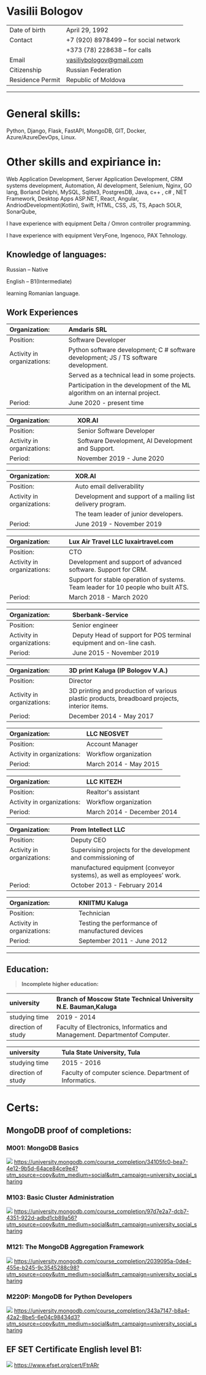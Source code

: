 # **Vasilii Bologov**
|  |  |
|:--|:--|
|Date of birth| April 29, 1992|
|Contact|+7 (920) 8978499 – for social network|
||+373 (78) 228638 – for calls|
|Email|vasiliybologov@gmail.com|
|Citizenship| Russian Federation|
|Residence Permit|Republic of Moldova|

***
# **General skills:**

Python, Django, Flask, FastAPI, MongoDB, GIT, Docker, Azure/AzureDevOps, Linux.

# **Other skills and expiriance in:**
Web Application Development, Server Application Development, CRM systems development, 
Automation, AI development, Selenium, Nginx, GO lang, Borland Delphi, 
MySQL, Sqlite3, PostgresDB, Java, c++ , c# , NET Framework, Desktop Apps
ASP.NET, React, Angular, AndriodDevelopment(Kotlin), Swift, HTML, CSS, JS, TS,
Apach SOLR, SonarQube, 

I have experience with equipment Delta / Omron controller programming.

I have experience with equipment VeryFone, Ingenoco, PAX Tehnology.

## Knowledge of languages:
Russian – Native

English – B1(Intermediate)

learning Romanian language.

## **Work Experiences**
|Organization:| Amdaris SRL |
|:--|:--|
|Position:|Software Developer|
|Activity in organizations:| Python software development; C # software development; JS / TS software development.|
||Served as a technical lead in some projects.|
||Participation in the development of the ML algorithm on an internal project.|
|Period:| June 2020 - present time|

|Organization:| XOR.AI|
|:--|:--|
|Position:| Senior Software Developer|
|Activity in organizations:| Software Development, AI Development and Support.|
|Period:| November 2019 - June 2020|

|Organization:| XOR.AI|
|:--|:--|
|Position:| Auto email deliverability|
|Activity in organizations:|Development and support of a mailing list delivery program.|
||The team leader of junior developers.|
|Period:| June 2019 - November 2019|

|Organization:| Lux Air Travel LLC luxairtravel.com|
|:--|:--|
|Position:| CTO|
|Activity in organizations:|Development and support of advanced software. Support for CRM.|
||Support for stable operation of systems. Team leader for 10 people who built ATS.|
|Period:| March 2018 - March 2020|

|Organization:| Sberbank-Service|
|:--|:--|
|Position:| Senior engineer|
|Activity in organizations:|Deputy Head of support for POS terminal equipment and on-line cash.|
|Period:| June 2015 - November 2019|

|Organization:| 3D print Kaluga (IP Bologov V.A.)|
|:--|:--|
|Position:| Director|
|Activity in organizations:|3D printing and production of various plastic products, breadboard projects, interior items.|
|Period:| December 2014 - May 2017|

|Organization:| LLC NEOSVET|
|:--|:--|
|Position:| Account Manager|
|Activity in organizations:|Workflow organization|
|Period:| March 2014 - May 2015|

|Organization:| LLC KITEZH|
|:--|:--|
|Position:| Realtor's assistant|
|Activity in organizations:|Workflow organization|
|Period:| March 2014 - December 2014|

|Organization:| Prom Intellect LLC|
|:--|:--|
|Position:| Deputy CEO|
|Activity in organizations:|Supervising projects for the development and commissioning of|
||manufactured equipment (conveyor systems), as well as employees’ work.|
|Period:| October 2013 - February 2014|

|Organization:| KNIITMU Kaluga|
|:--|:--|
|Position:| Technician|
|Activity in organizations:|Testing the performance of manufactured devices|
|Period:| September 2011 - June 2012|
***
## **Education:**
  > **Incomplete higher education:**

  |university |Branch of Moscow State Technical University N.E. Bauman,Kaluga|
  |:--|:--|
  |studying time| 2019 - 2014|
  |direction of study |Faculty of Electronics, Informatics and Management. Departmentof Computer.|

  |university| Tula State University, Tula|
  |:--|:--|
  |studying time |2015 - 2016|
  |direction of study |Faculty of computer science. Department of Informatics.|
  
# **Certs:**

## MongoDB proof of completions:
  ### M001: MongoDB Basics
  ![](https://github.com/VasiliyBologov/CV/blob/c2bfc280fd6f81cbf059f9efcebd3e2a0dcd2250/M001_proof_of_completion.jpg)
  https://university.mongodb.com/course_completion/34105fc0-bea7-4e12-9b5d-64ace84ce9e4?utm_source=copy&utm_medium=social&utm_campaign=university_social_sharing
  
  ### M103: Basic Cluster Administration
  ![](https://github.com/VasiliyBologov/CV/blob/c2bfc280fd6f81cbf059f9efcebd3e2a0dcd2250/M103_proof_of_completion.jpg)
  https://university.mongodb.com/course_completion/97d7e2a7-dcb7-4351-922d-adbd1cb89a56?utm_source=copy&utm_medium=social&utm_campaign=university_social_sharing

  ### M121: The MongoDB Aggregation Framework
  ![](https://github.com/VasiliyBologov/CV/blob/c2bfc280fd6f81cbf059f9efcebd3e2a0dcd2250/M121_proof_of_completion.jpg)
  https://university.mongodb.com/course_completion/2039095a-0de4-455e-b245-9c3545288c98?utm_source=copy&utm_medium=social&utm_campaign=university_social_sharing
  
  ### M220P: MongoDB for Python Developers
  ![](https://github.com/VasiliyBologov/CV/blob/c2bfc280fd6f81cbf059f9efcebd3e2a0dcd2250/M220P_proof_of_completion.jpg)
  https://university.mongodb.com/course_completion/343a7147-b8a4-42a2-8be5-6e04c98434d3?utm_source=copy&utm_medium=social&utm_campaign=university_social_sharing
  
## EF SET Certificate English level B1: 
  ![](https://github.com/VasiliyBologov/CV/blob/c2bfc280fd6f81cbf059f9efcebd3e2a0dcd2250/EF%20SET%20Certificate_page-0001.jpg)
  https://www.efset.org/cert/FtrARr
